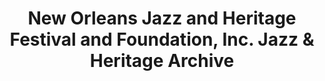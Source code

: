 ---
layout: repo
title: "New Orleans Jazz and Heritage Festival and Foundation, Inc. Jazz & Heritage Archive"
id: 25495
permalink: repos/25495/
---